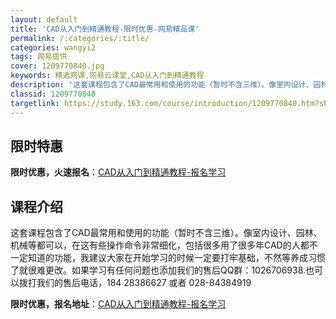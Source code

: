 ```yaml
---
layout: default
title: 'CAD从入门到精通教程-限时优惠-网易精品课'
permalink: /:categories/:title/
categories: wangyi2
tags: 网易提供
cover: 1209770840.jpg
keywords: 精选网课,网易云课堂,CAD从入门到精通教程
description: '这套课程包含了CAD最常用和使用的功能（暂时不含三维）。像室内设计、园林、机械等都可以，在这有些操作命令非常细化，包括很'
classid: 1209770840
targetlink: https://study.163.com/course/introduction/1209770840.htm?share=1&shareId=1025206652&utm_campaign=share&utm_medium=iphoneShare&utm_source=&utm_u=1025206652
---
```


## 限时特惠

**限时优惠，火速报名**：[CAD从入门到精通教程-报名学习](https://study.163.com/course/introduction/1209770840.htm?share=1&shareId=1025206652&utm_campaign=share&utm_medium=iphoneShare&utm_source=&utm_u=1025206652)

## 课程介绍

这套课程包含了CAD最常用和使用的功能（暂时不含三维）。像室内设计、园林、机械等都可以，在这有些操作命令非常细化，包括很多用了很多年CAD的人都不一定知道的功能，我建议大家在开始学习的时候一定要打牢基础，不然等养成习惯了就很难更改。如果学习有任何问题也添加我们的售后QQ群：1026706938.也可以拨打我们的售后电话，184 28386627 或者 028-84384919

**限时优惠，报名地址**：[CAD从入门到精通教程-报名学习](https://study.163.com/course/introduction/1209770840.htm?share=1&shareId=1025206652&utm_campaign=share&utm_medium=iphoneShare&utm_source=&utm_u=1025206652)

